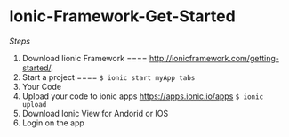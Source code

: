 # Ionic-Framework-Get-Started

*Steps* </br>

  1. Download Iionic Framework ==== http://ionicframework.com/getting-started/.
  2. Start a project ====  ```$ ionic start myApp tabs```
  3. Your Code
  4. Upload your code to ionic apps  https://apps.ionic.io/apps ```$ ionic upload```
  5. Download Ionic View for Andorid or IOS
  6. Login on the app

